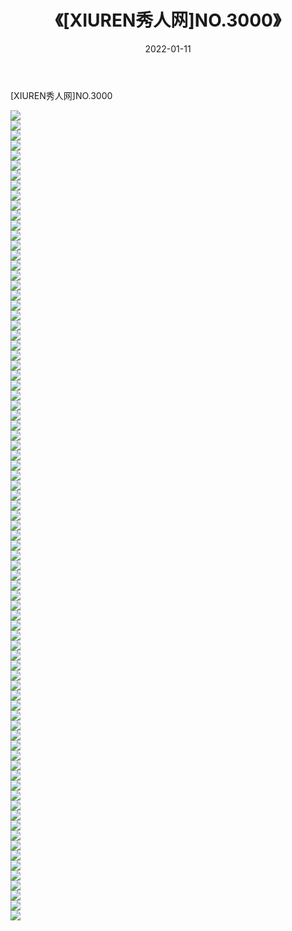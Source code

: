 ﻿---
layout: post
title:  《[XIUREN秀人网]NO.3000》
date:   2022-01-11
img: http://img.660000.xyz/Sharelink/秀人网/秀人网第04部分/[XIUREN秀人网]NO.3000/000.jpg
categories: [美女, 清纯, 唯美]
---

[XIUREN秀人网]NO.3000

 ![](http://img.660000.xyz/Sharelink/秀人网/秀人网第04部分/[XIUREN秀人网]NO.3000/001.jpg) <br>![](http://img.660000.xyz/Sharelink/秀人网/秀人网第04部分/[XIUREN秀人网]NO.3000/002.jpg) <br>![](http://img.660000.xyz/Sharelink/秀人网/秀人网第04部分/[XIUREN秀人网]NO.3000/003.jpg) <br>![](http://img.660000.xyz/Sharelink/秀人网/秀人网第04部分/[XIUREN秀人网]NO.3000/004.jpg) <br>![](http://img.660000.xyz/Sharelink/秀人网/秀人网第04部分/[XIUREN秀人网]NO.3000/005.jpg) <br>![](http://img.660000.xyz/Sharelink/秀人网/秀人网第04部分/[XIUREN秀人网]NO.3000/006.jpg) <br>![](http://img.660000.xyz/Sharelink/秀人网/秀人网第04部分/[XIUREN秀人网]NO.3000/007.jpg) <br>![](http://img.660000.xyz/Sharelink/秀人网/秀人网第04部分/[XIUREN秀人网]NO.3000/008.jpg) <br>![](http://img.660000.xyz/Sharelink/秀人网/秀人网第04部分/[XIUREN秀人网]NO.3000/009.jpg) <br>![](http://img.660000.xyz/Sharelink/秀人网/秀人网第04部分/[XIUREN秀人网]NO.3000/010.jpg) <br>![](http://img.660000.xyz/Sharelink/秀人网/秀人网第04部分/[XIUREN秀人网]NO.3000/011.jpg) <br>![](http://img.660000.xyz/Sharelink/秀人网/秀人网第04部分/[XIUREN秀人网]NO.3000/012.jpg) <br>![](http://img.660000.xyz/Sharelink/秀人网/秀人网第04部分/[XIUREN秀人网]NO.3000/013.jpg) <br>![](http://img.660000.xyz/Sharelink/秀人网/秀人网第04部分/[XIUREN秀人网]NO.3000/014.jpg) <br>![](http://img.660000.xyz/Sharelink/秀人网/秀人网第04部分/[XIUREN秀人网]NO.3000/015.jpg) <br>![](http://img.660000.xyz/Sharelink/秀人网/秀人网第04部分/[XIUREN秀人网]NO.3000/016.jpg) <br>![](http://img.660000.xyz/Sharelink/秀人网/秀人网第04部分/[XIUREN秀人网]NO.3000/017.jpg) <br>![](http://img.660000.xyz/Sharelink/秀人网/秀人网第04部分/[XIUREN秀人网]NO.3000/018.jpg) <br>![](http://img.660000.xyz/Sharelink/秀人网/秀人网第04部分/[XIUREN秀人网]NO.3000/019.jpg) <br>![](http://img.660000.xyz/Sharelink/秀人网/秀人网第04部分/[XIUREN秀人网]NO.3000/020.jpg) <br>![](http://img.660000.xyz/Sharelink/秀人网/秀人网第04部分/[XIUREN秀人网]NO.3000/021.jpg) <br>![](http://img.660000.xyz/Sharelink/秀人网/秀人网第04部分/[XIUREN秀人网]NO.3000/022.jpg) <br>![](http://img.660000.xyz/Sharelink/秀人网/秀人网第04部分/[XIUREN秀人网]NO.3000/023.jpg) <br>![](http://img.660000.xyz/Sharelink/秀人网/秀人网第04部分/[XIUREN秀人网]NO.3000/024.jpg) <br>![](http://img.660000.xyz/Sharelink/秀人网/秀人网第04部分/[XIUREN秀人网]NO.3000/025.jpg) <br>![](http://img.660000.xyz/Sharelink/秀人网/秀人网第04部分/[XIUREN秀人网]NO.3000/026.jpg) <br>![](http://img.660000.xyz/Sharelink/秀人网/秀人网第04部分/[XIUREN秀人网]NO.3000/027.jpg) <br>![](http://img.660000.xyz/Sharelink/秀人网/秀人网第04部分/[XIUREN秀人网]NO.3000/028.jpg) <br>![](http://img.660000.xyz/Sharelink/秀人网/秀人网第04部分/[XIUREN秀人网]NO.3000/029.jpg) <br>![](http://img.660000.xyz/Sharelink/秀人网/秀人网第04部分/[XIUREN秀人网]NO.3000/030.jpg) <br>![](http://img.660000.xyz/Sharelink/秀人网/秀人网第04部分/[XIUREN秀人网]NO.3000/031.jpg) <br>![](http://img.660000.xyz/Sharelink/秀人网/秀人网第04部分/[XIUREN秀人网]NO.3000/032.jpg) <br>![](http://img.660000.xyz/Sharelink/秀人网/秀人网第04部分/[XIUREN秀人网]NO.3000/033.jpg) <br>![](http://img.660000.xyz/Sharelink/秀人网/秀人网第04部分/[XIUREN秀人网]NO.3000/034.jpg) <br>![](http://img.660000.xyz/Sharelink/秀人网/秀人网第04部分/[XIUREN秀人网]NO.3000/035.jpg) <br>![](http://img.660000.xyz/Sharelink/秀人网/秀人网第04部分/[XIUREN秀人网]NO.3000/036.jpg) <br>![](http://img.660000.xyz/Sharelink/秀人网/秀人网第04部分/[XIUREN秀人网]NO.3000/037.jpg) <br>![](http://img.660000.xyz/Sharelink/秀人网/秀人网第04部分/[XIUREN秀人网]NO.3000/038.jpg) <br>![](http://img.660000.xyz/Sharelink/秀人网/秀人网第04部分/[XIUREN秀人网]NO.3000/039.jpg) <br>![](http://img.660000.xyz/Sharelink/秀人网/秀人网第04部分/[XIUREN秀人网]NO.3000/040.jpg) <br>![](http://img.660000.xyz/Sharelink/秀人网/秀人网第04部分/[XIUREN秀人网]NO.3000/041.jpg) <br>![](http://img.660000.xyz/Sharelink/秀人网/秀人网第04部分/[XIUREN秀人网]NO.3000/042.jpg) <br>![](http://img.660000.xyz/Sharelink/秀人网/秀人网第04部分/[XIUREN秀人网]NO.3000/043.jpg) <br>![](http://img.660000.xyz/Sharelink/秀人网/秀人网第04部分/[XIUREN秀人网]NO.3000/044.jpg) <br>![](http://img.660000.xyz/Sharelink/秀人网/秀人网第04部分/[XIUREN秀人网]NO.3000/045.jpg) <br>![](http://img.660000.xyz/Sharelink/秀人网/秀人网第04部分/[XIUREN秀人网]NO.3000/046.jpg) <br>![](http://img.660000.xyz/Sharelink/秀人网/秀人网第04部分/[XIUREN秀人网]NO.3000/047.jpg) <br>![](http://img.660000.xyz/Sharelink/秀人网/秀人网第04部分/[XIUREN秀人网]NO.3000/048.jpg) <br>![](http://img.660000.xyz/Sharelink/秀人网/秀人网第04部分/[XIUREN秀人网]NO.3000/049.jpg) <br>![](http://img.660000.xyz/Sharelink/秀人网/秀人网第04部分/[XIUREN秀人网]NO.3000/050.jpg) <br>![](http://img.660000.xyz/Sharelink/秀人网/秀人网第04部分/[XIUREN秀人网]NO.3000/051.jpg) <br>![](http://img.660000.xyz/Sharelink/秀人网/秀人网第04部分/[XIUREN秀人网]NO.3000/052.jpg) <br>![](http://img.660000.xyz/Sharelink/秀人网/秀人网第04部分/[XIUREN秀人网]NO.3000/053.jpg) <br>![](http://img.660000.xyz/Sharelink/秀人网/秀人网第04部分/[XIUREN秀人网]NO.3000/054.jpg) <br>![](http://img.660000.xyz/Sharelink/秀人网/秀人网第04部分/[XIUREN秀人网]NO.3000/055.jpg) <br>![](http://img.660000.xyz/Sharelink/秀人网/秀人网第04部分/[XIUREN秀人网]NO.3000/056.jpg) <br>![](http://img.660000.xyz/Sharelink/秀人网/秀人网第04部分/[XIUREN秀人网]NO.3000/057.jpg) <br>![](http://img.660000.xyz/Sharelink/秀人网/秀人网第04部分/[XIUREN秀人网]NO.3000/058.jpg) <br>![](http://img.660000.xyz/Sharelink/秀人网/秀人网第04部分/[XIUREN秀人网]NO.3000/059.jpg) <br>![](http://img.660000.xyz/Sharelink/秀人网/秀人网第04部分/[XIUREN秀人网]NO.3000/060.jpg) <br>![](http://img.660000.xyz/Sharelink/秀人网/秀人网第04部分/[XIUREN秀人网]NO.3000/061.jpg) <br>![](http://img.660000.xyz/Sharelink/秀人网/秀人网第04部分/[XIUREN秀人网]NO.3000/062.jpg) <br>![](http://img.660000.xyz/Sharelink/秀人网/秀人网第04部分/[XIUREN秀人网]NO.3000/063.jpg) <br>![](http://img.660000.xyz/Sharelink/秀人网/秀人网第04部分/[XIUREN秀人网]NO.3000/064.jpg) <br>![](http://img.660000.xyz/Sharelink/秀人网/秀人网第04部分/[XIUREN秀人网]NO.3000/065.jpg) <br>![](http://img.660000.xyz/Sharelink/秀人网/秀人网第04部分/[XIUREN秀人网]NO.3000/066.jpg) <br>![](http://img.660000.xyz/Sharelink/秀人网/秀人网第04部分/[XIUREN秀人网]NO.3000/067.jpg) <br>![](http://img.660000.xyz/Sharelink/秀人网/秀人网第04部分/[XIUREN秀人网]NO.3000/068.jpg) <br>![](http://img.660000.xyz/Sharelink/秀人网/秀人网第04部分/[XIUREN秀人网]NO.3000/069.jpg) <br>![](http://img.660000.xyz/Sharelink/秀人网/秀人网第04部分/[XIUREN秀人网]NO.3000/070.jpg) <br>![](http://img.660000.xyz/Sharelink/秀人网/秀人网第04部分/[XIUREN秀人网]NO.3000/071.jpg) <br>![](http://img.660000.xyz/Sharelink/秀人网/秀人网第04部分/[XIUREN秀人网]NO.3000/072.jpg) <br>![](http://img.660000.xyz/Sharelink/秀人网/秀人网第04部分/[XIUREN秀人网]NO.3000/073.jpg) <br>![](http://img.660000.xyz/Sharelink/秀人网/秀人网第04部分/[XIUREN秀人网]NO.3000/074.jpg) <br>![](http://img.660000.xyz/Sharelink/秀人网/秀人网第04部分/[XIUREN秀人网]NO.3000/075.jpg) <br>![](http://img.660000.xyz/Sharelink/秀人网/秀人网第04部分/[XIUREN秀人网]NO.3000/076.jpg) <br>![](http://img.660000.xyz/Sharelink/秀人网/秀人网第04部分/[XIUREN秀人网]NO.3000/077.jpg) <br>![](http://img.660000.xyz/Sharelink/秀人网/秀人网第04部分/[XIUREN秀人网]NO.3000/078.jpg) <br>![](http://img.660000.xyz/Sharelink/秀人网/秀人网第04部分/[XIUREN秀人网]NO.3000/079.jpg) <br>![](http://img.660000.xyz/Sharelink/秀人网/秀人网第04部分/[XIUREN秀人网]NO.3000/080.jpg) <br>![](http://img.660000.xyz/Sharelink/秀人网/秀人网第04部分/[XIUREN秀人网]NO.3000/081.jpg) <br>
